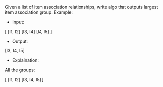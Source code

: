 Given a list of item association relationships, write algo that outputs largest item association group.
Example:

- Input:

[
    [I1, I2]
    [I3, I4]
    [I4, I5]
]

- Output:

[I3, I4, I5]

- Explaination:

All the groups: 

[
    [I1, I2]
    [I3, I4, I5]
]